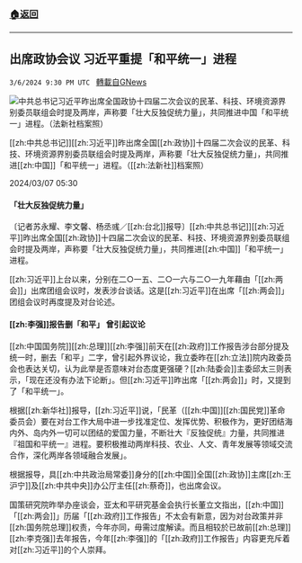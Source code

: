 ###  [:house:返回](README.md)
---


## 出席政协会议 习近平重提「和平统一」进程
`3/6/2024 9:30 PM UTC ` [轉載自GNews](https://gnews.org/articles/2371888)

![中共总书记习近平昨出席全国政协十四届二次会议的民革、科技、环境资源界别委员联组会时提及两岸，声称要「壮大反独促统力量」，共同推进中国「和平统一」进程。（法新社档案照）](https://img.ltn.com.tw/Upload/news/600/2024/03/07/124.jpg "中共总书记习近平昨出席全国政协十四届二次会议的民革、科技、环境资源界别委员联组会时提及两岸，声称要「壮大反独促统力量」，共同推进中国「和平统一」进程。（法新社档案照）")

[[zh:中共总书记]][[zh:习近平]]昨出席全国[[zh:政协]]十四届二次会议的民革、科技、环境资源界别委员联组会时提及两岸，声称要「壮大反独促统力量」，共同推进[[zh:中国]]「和平统一」进程。（[[zh:法新社]]档案照）

2024/03/07 05:30

#### 「壮大反独促统力量」

〔记者苏永耀、李文馨、杨丞彧／[[zh:台北]]报导〕[[zh:中共总书记]][[zh:习近平]]昨出席全国[[zh:政协]]十四届二次会议的民革、科技、环境资源界别委员联组会时提及两岸，声称要「壮大反独促统力量」，共同推进[[zh:中国]]「和平统一」进程。

[[zh:习近平]]上台以来，分别在二○一五、二○一六与二○一九年藉由「[[zh:两会]]」出席团组会议时，发表涉台谈话。这是[[zh:习近平]]在出席「[[zh:两会]]」团组会议时再度提及对台论述。

#### [[zh:李强]]报告删「和平」 曾引起议论

[[zh:中国国务院]][[zh:总理]][[zh:李强]]前天在[[zh:政府]]工作报告涉台部分提及统一时，删去「和平」二字，曾引起外界议论，我立委昨在[[zh:立法]]院内政委员会也表达关切，认为此举是否意味对台态度更强硬？[[zh:陆委会]]主委邱太三则表示，「现在还没有办法下论断」。但[[zh:习近平]]昨出席「[[zh:两会]]」时，又提到了「和平统一」。

根据[[zh:新华社]]报导，[[zh:习近平]]说，「民革（[[zh:中国]][[zh:国民党]]革命委员会）要在对台工作大局中进一步找准定位、发挥优势、积极作为，更好团结海内外、岛内外一切可以团结的爱国力量，不断壮大『反独促统』力量，共同推进『祖国和平统一』进程。要积极推动两岸科技、农业、人文、青年发展等领域交流合作，深化两岸各领域融合发展」。

根据报导，具[[zh:中共政治局常委]]身分的[[zh:中国]]全国[[zh:政协]]主席[[zh:王沪宁]]及[[zh:中共中央]]办公厅主任[[zh:蔡奇]]，也出席会议。

国策研究院昨举办座谈会，亚太和平研究基金会执行长董立文指出，[[zh:中国]]「[[zh:两会]]」历届「[[zh:政府]]工作报告」不太会有新意，因为对台政策并非[[zh:国务院总理]]权责，今年亦同，毋需过度解读。而且相较於已故前[[zh:总理]][[zh:李克强]]去年报告，今年[[zh:李强]]的「[[zh:政府]]工作报告」内容更充斥着对[[zh:习近平]]的个人崇拜。
